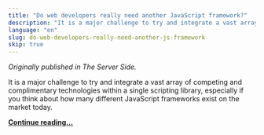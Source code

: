 ```yaml
---
title: "Do web developers really need another JavaScript framework?"
description: "It is a major challenge to try and integrate a vast array of competing and complimentary technologies within a single scripting library, especially if you think about how many different JavaScript frameworks exist on the market today."
language: "en"
slug: do-web-developers-really-need-another-js-framework
skip: true
---
```


_Originally published in The Server Side._

It is a major challenge to try and integrate a vast array of competing and complimentary technologies within a single scripting library, especially if you think about how many different JavaScript frameworks exist on the market today.

[**Continue reading…**](http://www.theserverside.com/feature/AlloyUI-Do-web-developers-really-need-another-JavaScript-framework)